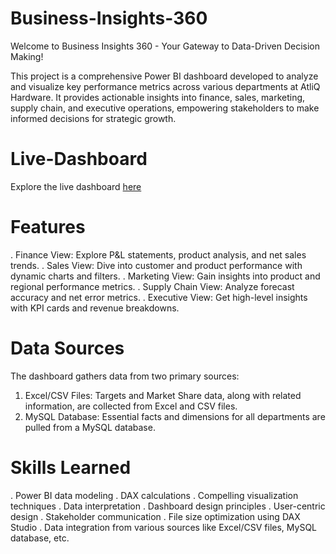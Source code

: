 # Business-Insights-360
Welcome to Business Insights 360 - Your Gateway to Data-Driven Decision Making!

This project is a comprehensive Power BI dashboard developed to analyze and visualize key performance metrics across various departments at AtliQ Hardware. It provides actionable insights into finance, sales, marketing, supply chain, and executive operations, empowering stakeholders to make informed decisions for strategic growth.

# Live-Dashboard
Explore the live dashboard [here](https://app.powerbi.com/links/cGk9pCYylD?ctid=c6e549b3-5f45-4032-aae9-d4244dc5b2c4&pbi_source=linkShare)

# Features
. Finance View: Explore P&L statements, product analysis, and net sales trends.
. Sales View: Dive into customer and product performance with dynamic charts and filters.
. Marketing View: Gain insights into product and regional performance metrics.
. Supply Chain View: Analyze forecast accuracy and net error metrics.
. Executive View: Get high-level insights with KPI cards and revenue breakdowns.

# Data Sources
The dashboard gathers data from two primary sources:

1. Excel/CSV Files: Targets and Market Share data, along with related information, are collected from Excel and CSV files.
2. MySQL Database: Essential facts and dimensions for all departments are pulled from a MySQL database.
   
# Skills Learned
. Power BI data modeling
. DAX calculations
. Compelling visualization techniques
. Data interpretation
. Dashboard design principles
. User-centric design
. Stakeholder communication
. File size optimization using DAX Studio
. Data integration from various sources like Excel/CSV files, MySQL database, etc.
